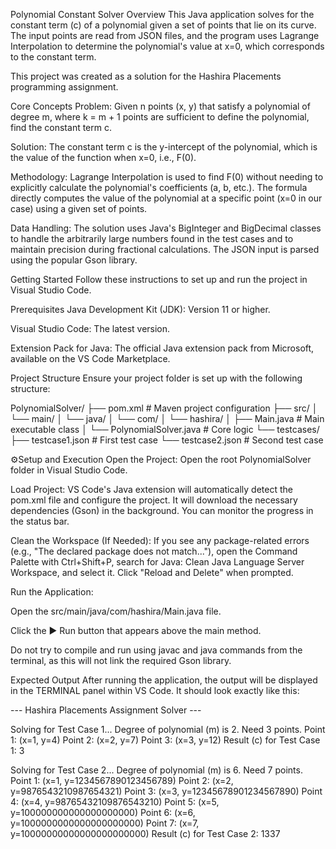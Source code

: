 Polynomial Constant Solver
Overview
This Java application solves for the constant term (c) of a polynomial given a set of points that lie on its curve. The input points are read from JSON files, and the program uses Lagrange Interpolation to determine the polynomial's value at x=0, which corresponds to the constant term.

This project was created as a solution for the Hashira Placements programming assignment.

Core Concepts
Problem: Given n points (x, y) that satisfy a polynomial of degree m, where k = m + 1 points are sufficient to define the polynomial, find the constant term c.

Solution: The constant term c is the y-intercept of the polynomial, which is the value of the function when x=0, i.e., F(0).

Methodology: Lagrange Interpolation is used to find F(0) without needing to explicitly calculate the polynomial's coefficients (a, b, etc.). The formula directly computes the value of the polynomial at a specific point (x=0 in our case) using a given set of points.

Data Handling: The solution uses Java's BigInteger and BigDecimal classes to handle the arbitrarily large numbers found in the test cases and to maintain precision during fractional calculations. The JSON input is parsed using the popular Gson library.

Getting Started
Follow these instructions to set up and run the project in Visual Studio Code.

Prerequisites
Java Development Kit (JDK): Version 11 or higher.

Visual Studio Code: The latest version.

Extension Pack for Java: The official Java extension pack from Microsoft, available on the VS Code Marketplace.

Project Structure
Ensure your project folder is set up with the following structure:

PolynomialSolver/
├── pom.xml                 # Maven project configuration
├── src/
│   └── main/
│       └── java/
│           └── com/
│               └── hashira/
│                   ├── Main.java           # Main executable class
│                   └── PolynomialSolver.java # Core logic
└── testcases/
    ├── testcase1.json      # First test case
    └── testcase2.json      # Second test case

⚙Setup and Execution
Open the Project: Open the root PolynomialSolver folder in Visual Studio Code.

Load Project: VS Code's Java extension will automatically detect the pom.xml file and configure the project. It will download the necessary dependencies (Gson) in the background. You can monitor the progress in the status bar.

Clean the Workspace (If Needed): If you see any package-related errors (e.g., "The declared package does not match..."), open the Command Palette with Ctrl+Shift+P, search for Java: Clean Java Language Server Workspace, and select it. Click "Reload and Delete" when prompted.

Run the Application:

Open the src/main/java/com/hashira/Main.java file.

Click the ▶ Run button that appears above the main method.

Do not try to compile and run using javac and java commands from the terminal, as this will not link the required Gson library.

Expected Output
After running the application, the output will be displayed in the TERMINAL panel within VS Code. It should look exactly like this:

--- Hashira Placements Assignment Solver ---

Solving for Test Case 1...
Degree of polynomial (m) is 2. Need 3 points.
Point 1: (x=1, y=4)
Point 2: (x=2, y=7)
Point 3: (x=3, y=12)
Result (c) for Test Case 1: 3

Solving for Test Case 2...
Degree of polynomial (m) is 6. Need 7 points.
Point 1: (x=1, y=1234567890123456789)
Point 2: (x=2, y=9876543210987654321)
Point 3: (x=3, y=12345678901234567890)
Point 4: (x=4, y=98765432109876543210)
Point 5: (x=5, y=100000000000000000000)
Point 6: (x=6, y=1000000000000000000000)
Point 7: (x=7, y=10000000000000000000000)
Result (c) for Test Case 2: 1337
